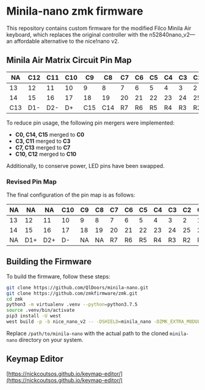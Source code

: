 # Minila-nano zmk firmware

This repository contains custom firmware for the modified Filco Minila Air keyboard, which replaces the original controller with the n52840nano_v2—an affordable alternative to the nice!nano v2.

## Minila Air Matrix Circuit Pin Map

| NA   | C12  | C11  | C10  | C9   | C8   | C7   | C6   | C5   | C4   | C3   | C2   | C1   | C0   |
| ---- | ---- | ---- | ---- | ---- | ---- | ---- | ---- | ---- | ---- | ---- | ---- | ---- | ---- |
| 13   | 12   | 11   | 10   | 9    | 8    | 7    | 6    | 5    | 4    | 3    | 2    | 1    | P3/0 |
| 14   | 15   | 16   | 17   | 18   | 19   | 20   | 21   | 22   | 23   | 24   | 25   | 26   | 27   |
| C13  | D1-  | D2-  | D+   | C15  | C14  | R7   | R6   | R5   | R4   | R3   | R2   | R1   | R0   |

To reduce pin usage, the following pin mergers were implemented:

- **C0, C14, C15** merged to **C0**
- **C3, C11** merged to **C3**
- **C7, C13** merged to **C7**
- **C10, C12** merged to **C10**

Additionally, to conserve power, LED pins have been swapped.

### Revised Pin Map

The final configuration of the pin map is as follows:

| NA   | NA   | NA   | C10  | C9   | C8   | C7   | C6   | C5   | C4   | C3   | C2   | C1   | C0   |
| ---- | ---- | ---- | ---- | ---- | ---- | ---- | ---- | ---- | ---- | ---- | ---- | ---- | ---- |
| 13   | 12   | 11   | 10   | 9    | 8    | 7    | 6    | 5    | 4    | 3    | 2    | 1    | P3/0 |
| 14   | 15   | 16   | 17   | 18   | 19   | 20   | 21   | 22   | 23   | 24   | 25   | 26   | 27   |
| NA   | D1+  | D2+  | D-   | NA   | NA   | R7   | R6   | R5   | R4   | R3   | R2   | R1   | R0   |

## Building the Firmware

To build the firmware, follow these steps:

```bash
git clone https://github.com/QlDoors/minila-nano.git
git clone https://github.com/zmkfirmware/zmk.git
cd zmk
python3 -m virtualenv .venv --python=python3.7.5
source .venv/bin/activate
pip3 install -U west
west build -p -b nice_nano_v2 -- -DSHIELD=minila_nano -DZMK_EXTRA_MODULES="/path/to/minila-nano" -DZMK_CONFIG="/path/to/minila-nano/config"
```

Replace `/path/to/minila-nano` with the actual path to the cloned `minila-nano` directory on your system.

## Keymap Editor

[https://nickcoutsos.github.io/keymap-editor/](https://nickcoutsos.github.io/keymap-editor/)
